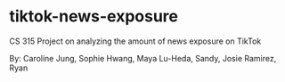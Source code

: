 # tiktok-news-exposure
CS 315 Project on analyzing the amount of news exposure on TikTok

By: Caroline Jung, Sophie Hwang, Maya Lu-Heda, Sandy, Josie Ramirez, Ryan
